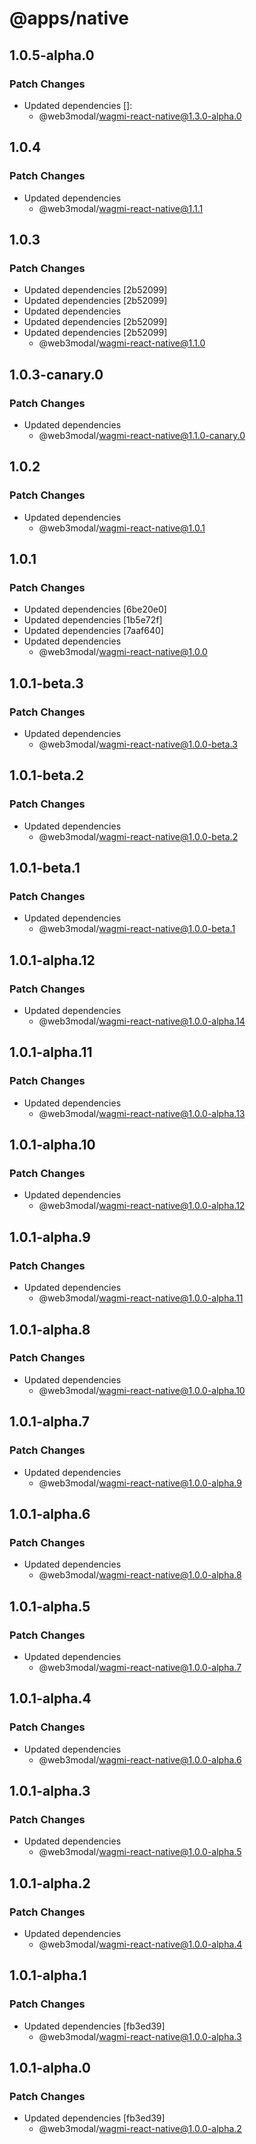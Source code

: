 # @apps/native

## 1.0.5-alpha.0

### Patch Changes

- Updated dependencies []:
  - @web3modal/wagmi-react-native@1.3.0-alpha.0

## 1.0.4

### Patch Changes

- Updated dependencies
  - @web3modal/wagmi-react-native@1.1.1

## 1.0.3

### Patch Changes

- Updated dependencies [2b52099]
- Updated dependencies [2b52099]
- Updated dependencies
- Updated dependencies [2b52099]
- Updated dependencies [2b52099]
  - @web3modal/wagmi-react-native@1.1.0

## 1.0.3-canary.0

### Patch Changes

- Updated dependencies
  - @web3modal/wagmi-react-native@1.1.0-canary.0

## 1.0.2

### Patch Changes

- Updated dependencies
  - @web3modal/wagmi-react-native@1.0.1

## 1.0.1

### Patch Changes

- Updated dependencies [6be20e0]
- Updated dependencies [1b5e72f]
- Updated dependencies [7aaf640]
- Updated dependencies
  - @web3modal/wagmi-react-native@1.0.0

## 1.0.1-beta.3

### Patch Changes

- Updated dependencies
  - @web3modal/wagmi-react-native@1.0.0-beta.3

## 1.0.1-beta.2

### Patch Changes

- Updated dependencies
  - @web3modal/wagmi-react-native@1.0.0-beta.2

## 1.0.1-beta.1

### Patch Changes

- Updated dependencies
  - @web3modal/wagmi-react-native@1.0.0-beta.1

## 1.0.1-alpha.12

### Patch Changes

- Updated dependencies
  - @web3modal/wagmi-react-native@1.0.0-alpha.14

## 1.0.1-alpha.11

### Patch Changes

- Updated dependencies
  - @web3modal/wagmi-react-native@1.0.0-alpha.13

## 1.0.1-alpha.10

### Patch Changes

- Updated dependencies
  - @web3modal/wagmi-react-native@1.0.0-alpha.12

## 1.0.1-alpha.9

### Patch Changes

- Updated dependencies
  - @web3modal/wagmi-react-native@1.0.0-alpha.11

## 1.0.1-alpha.8

### Patch Changes

- Updated dependencies
  - @web3modal/wagmi-react-native@1.0.0-alpha.10

## 1.0.1-alpha.7

### Patch Changes

- Updated dependencies
  - @web3modal/wagmi-react-native@1.0.0-alpha.9

## 1.0.1-alpha.6

### Patch Changes

- Updated dependencies
  - @web3modal/wagmi-react-native@1.0.0-alpha.8

## 1.0.1-alpha.5

### Patch Changes

- Updated dependencies
  - @web3modal/wagmi-react-native@1.0.0-alpha.7

## 1.0.1-alpha.4

### Patch Changes

- Updated dependencies
  - @web3modal/wagmi-react-native@1.0.0-alpha.6

## 1.0.1-alpha.3

### Patch Changes

- Updated dependencies
  - @web3modal/wagmi-react-native@1.0.0-alpha.5

## 1.0.1-alpha.2

### Patch Changes

- Updated dependencies
  - @web3modal/wagmi-react-native@1.0.0-alpha.4

## 1.0.1-alpha.1

### Patch Changes

- Updated dependencies [fb3ed39]
  - @web3modal/wagmi-react-native@1.0.0-alpha.3

## 1.0.1-alpha.0

### Patch Changes

- Updated dependencies [fb3ed39]
  - @web3modal/wagmi-react-native@1.0.0-alpha.2
